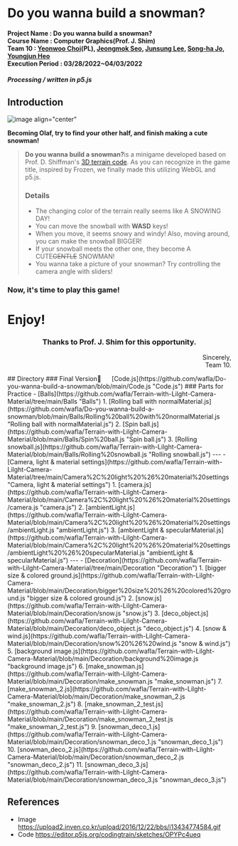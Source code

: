 # Do you wanna build a snowman?

  #### Project Name : Do you wanna build a snowman?<br/>Course Name : Computer Graphics(Prof. J. Shim)<br/>Team 10 : [Yeonwoo Choi](https://github.com/wafla)(PL), [Jeongmok Seo](https://github.com/SeoJeongmok), [Junsung Lee](https://github.com/leejs123), [Song-ha Jo](https://github.com/Song-haJo), [Youngjun Heo](https://github.com/telecom9005)<br/>Execution Period : 03/28/2022~04/03/2022
##### Processing / written in p5.js

  ## Introduction
  ![image align="center"](https://user-images.githubusercontent.com/102511282/161424612-046447d3-5707-4000-bec9-af1a57666166.png)
  
  <b>Becoming Olaf, try to find your other half, and finish making a cute snowman!</b>
  > <b>Do you wanna build a snowman?</b>is a minigame developed based on Prof. D. Shiffman's [3D terrain code](https://editor.p5js.org/codingtrain/sketches/OPYPc4ueq). As you can recognize in the game title, inspired by Frozen, we finally made this utilizing WebGL and p5.js.
  > ### Details
  > - The changing color of the terrain really seems like A SNOWING DAY! 
  > - You can move the snowball with **WASD** keys!
  > - When you move, it seems snowy and windy! Also, moving around, you can make the snowball BIGGER!
  > - If your snowball meets the other one, they become A CUTE~~GENTLE~~ SNOWMAN!
  > - You wanna take a picture of your snowman? Try controlling the camera angle with sliders!
  
### Now, it's time to play this game!
# Enjoy!
<h3 align="center">Thanks to Prof. J. Shim for this opportunity.</h3>
	<p align="right">Sincerely,<br/>Team 10.</p>
  ## Directory
  ### Final Version🎉&nbsp; &nbsp; &nbsp;  [Code.js](https://github.com/wafla/Do-you-wanna-build-a-snowman/blob/main/Code.js "Code.js")
  ### Parts for Practice
- [Balls](https://github.com/wafla/Terrain-with-Lilght-Camera-Material/tree/main/Balls "Balls")
	 1. [Rolling ball with normalMaterial.js](https://github.com/wafla/Do-you-wanna-build-a-snowman/blob/main/Balls/Rolling%20ball%20with%20normalMaterial.js "Rolling ball with normalMaterial.js")
	 2. [Spin ball.js](https://github.com/wafla/Terrain-with-Lilght-Camera-Material/blob/main/Balls/Spin%20ball.js "Spin ball.js")
	 3. [Rolling snowball.js](https://github.com/wafla/Terrain-with-Lilght-Camera-Material/blob/main/Balls/Rolling%20snowball.js "Rolling snowball.js")
---
 - [Camera, light & material settings](https://github.com/wafla/Terrain-with-Lilght-Camera-Material/tree/main/Camera%2C%20light%20%26%20material%20settings "Camera, light & material settings")
	 1. [camera.js](https://github.com/wafla/Terrain-with-Lilght-Camera-Material/blob/main/Camera%2C%20light%20%26%20material%20settings/camera.js "camera.js")
	 2. [ambientLight.js](https://github.com/wafla/Terrain-with-Lilght-Camera-Material/blob/main/Camera%2C%20light%20%26%20material%20settings/ambientLight.js "ambientLight.js")
	 3. [ambientLight & specularMaterial.js](https://github.com/wafla/Terrain-with-Lilght-Camera-Material/blob/main/Camera%2C%20light%20%26%20material%20settings/ambientLight%20%26%20specularMaterial.js "ambientLight & specularMaterial.js")
---	 
 - [Decoration](https://github.com/wafla/Terrain-with-Lilght-Camera-Material/tree/main/Decoration "Decoration")
	 1. [bigger size & colored ground.js](https://github.com/wafla/Terrain-with-Lilght-Camera-Material/blob/main/Decoration/bigger%20size%20%26%20colored%20ground.js "bigger size & colored ground.js")
	 2. [snow.js](https://github.com/wafla/Terrain-with-Lilght-Camera-Material/blob/main/Decoration/snow.js "snow.js")
	 3. [deco_object.js](https://github.com/wafla/Terrain-with-Lilght-Camera-Material/blob/main/Decoration/deco_object.js "deco_object.js")
	 4. [snow & wind.js](https://github.com/wafla/Terrain-with-Lilght-Camera-Material/blob/main/Decoration/snow%20%26%20wind.js "snow & wind.js")
	 5. [background image.js](https://github.com/wafla/Terrain-with-Lilght-Camera-Material/blob/main/Decoration/background%20image.js "background image.js")
	 6. [make_snowman.js](https://github.com/wafla/Terrain-with-Lilght-Camera-Material/blob/main/Decoration/make_snowman.js "make_snowman.js")
	 7. [make_snowman_2.js](https://github.com/wafla/Terrain-with-Lilght-Camera-Material/blob/main/Decoration/make_snowman_2.js "make_snowman_2.js")
	 8. [make_snowman_2_test.js](https://github.com/wafla/Terrain-with-Lilght-Camera-Material/blob/main/Decoration/make_snowman_2_test.js "make_snowman_2_test.js")
	  9. [snowman_deco_1.js](https://github.com/wafla/Terrain-with-Lilght-Camera-Material/blob/main/Decoration/snowman_deco_1.js "snowman_deco_1.js")
	  10. [snowman_deco_2.js](https://github.com/wafla/Terrain-with-Lilght-Camera-Material/blob/main/Decoration/snowman_deco_2.js "snowman_deco_2.js")
	  11. [snowman_deco_3.js](https://github.com/wafla/Terrain-with-Lilght-Camera-Material/blob/main/Decoration/snowman_deco_3.js "snowman_deco_3.js")

  ## References
  - Image
  https://upload2.inven.co.kr/upload/2016/12/22/bbs/i13434774584.gif
- Code
  https://editor.p5js.org/codingtrain/sketches/OPYPc4ueq
